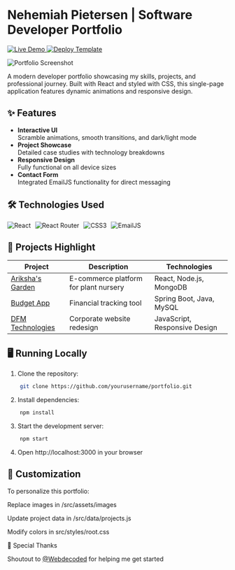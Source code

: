 # Nehemiah Pietersen | Software Developer Portfolio

<a href="https://nehemiahpietersen.dev">
  <img src="https://img.shields.io/badge/-Live%20Demo-brightgreen?style=for-the-badge&color=4ddba3" alt="Live Demo">
</a>
<a href="https://github.com/yourusername/portfolio/generate">
  <img src="https://img.shields.io/badge/-Deploy%20Template-blue?style=for-the-badge&color=243249" alt="Deploy Template">
</a>

![Portfolio Screenshot](./src/assets/images/portfolio-preview.png)

A modern developer portfolio showcasing my skills, projects, and professional journey. Built with React and styled with CSS, this single-page application features dynamic animations and responsive design.

## ✨ Features

- **Interactive UI**  
  Scramble animations, smooth transitions, and dark/light mode
- **Project Showcase**  
  Detailed case studies with technology breakdowns
- **Responsive Design**  
  Fully functional on all device sizes
- **Contact Form**  
  Integrated EmailJS functionality for direct messaging

## 🛠️ Technologies Used

<div style="display: flex; gap: 10px; flex-wrap: wrap;">
  <img src="https://img.shields.io/badge/React-20232A?style=for-the-badge&logo=react&logoColor=61DAFB" alt="React">
  <img src="https://img.shields.io/badge/React_Router-CA4245?style=for-the-badge&logo=react-router&logoColor=white" alt="React Router">
  <img src="https://img.shields.io/badge/CSS3-1572B6?style=for-the-badge&logo=css3&logoColor=white" alt="CSS3">
  <img src="https://img.shields.io/badge/EmailJS-FF4136?style=for-the-badge&logo=mailgun&logoColor=white" alt="EmailJS">
</div>

## 🚀 Projects Highlight

| Project               | Description                           | Technologies                  |
| --------------------- | ------------------------------------- | ----------------------------- |
| [Ariksha's Garden](/) | E-commerce platform for plant nursery | React, Node.js, MongoDB       |
| [Budget App](/)       | Financial tracking tool               | Spring Boot, Java, MySQL      |
| [DFM Technologies](/) | Corporate website redesign            | JavaScript, Responsive Design |

## 🖥️ Running Locally

1. Clone the repository:

```bash
    git clone https://github.com/yourusername/portfolio.git
```

2. Install dependencies:

```bash
    npm install
```

3. Start the development server:

```bash
    npm start
```

4. Open http://localhost:3000 in your browser

## 📝 Customization

To personalize this portfolio:

Replace images in /src/assets/images

Update project data in /src/data/projects.js

Modify colors in src/styles/root.css

🌟 Special Thanks

Shoutout to [@Webdecoded](https://github.com/judygab/web-dev-projects/tree/main/personal-portfolio) for helping me get started
